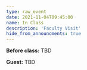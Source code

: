 ```yaml
---
type: raw_event
date: 2021-11-04T09:45:00
name: In Class
description: 'Faculty Visit'
hide_from_announcments: true
---
```


**Before class:** TBD

**Guest:** TBD
